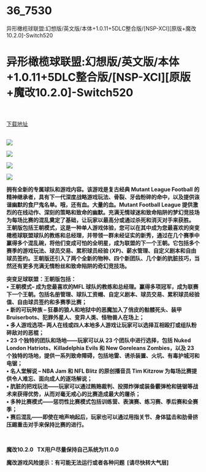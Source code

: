 # 36_7530
异形橄榄球联盟:幻想版/英文版/本体+1.0.11+5DLC整合版/[NSP-XCI][原版+魔改10.2.0]-Switch520
# 异形橄榄球联盟:幻想版/英文版/本体+1.0.11+5DLC整合版/[NSP-XCI][原版+魔改10.2.0]-Switch520
 <br/></br>
[下载地址](https://www.switch520.cc/article/7530 "下载地址")
<br/></br>

<p><strong><img src="https://www.switch520.cc/muke_img/upload_art_editor_20201126-1_1fd60c5fa06add327c6b1ddc48612cf4.jpg"></strong></p>
<p><strong><img src="https://www.switch520.cc/muke_img/upload_art_editor_20201126-1_79b15e67d6435f54e9deb1ac84a6c073.jpg"></strong></p>
<p><strong><img src="https://www.switch520.cc/muke_img/upload_art_editor_20201126-1_ccd1646bbc52570167d64131bc99c568.jpg"></strong></p>
<p><strong><img src="https://www.switch520.cc/muke_img/upload_art_editor_20201126-1_836989ef3059d346d0426be47dc05870.jpg"></strong></p>
<p><strong>拥有全新的专属球队和游戏内容。该游戏是复古经典 Mutant League Football 的精神继承者，具有下一代深度战略游戏玩法、骨裂、牙齿粉碎的命中，以及提供诙谐幽默的食尸鬼名单。哦，还有血。大量的血。Mutant Football League 提供激烈的在线动作、深刻的策略和致命的幽默。充满无情球迷和致命陷阱的梦幻竞技场为每场比赛的混乱奠定了基础，让玩家以最高分或通过杀死和消灭对手来获胜。</strong><br>
<strong>王朝版包括王朝模式，这是一种单人游戏体验，您可以在其中成为您最喜欢的突变橄榄球联盟球队的教练和总经理，并带领一群未经证实的新秀，通过在几个赛季中赢得多个混乱碗，将他们变成可怕的全明星，成为联盟的下一个王朝。它包括多个赛季的游戏玩法、球员交易、累积球员经验 (XP)、薪水管理、自定义剧本和自由球员签约。王朝版还引入了两个全新的物种、四个新团队、几个新的肮脏技巧，当然还有更多充满无情粉丝和致命陷阱的奇幻竞技场。</strong></p>
<p><strong>突变足球联盟：王朝版包括：</strong><br>
<strong>• 王朝模式– 成为您最喜欢的MFL 球队的教练和总经理。赢得多项冠军，成为联赛下一个王朝。包括名册管理、球队工资帽、自定义剧本、球员交易、累积球员经验值、自由球员签约和多赛季比赛；</strong><br>
<strong>• 新的可玩种族 – 狂暴的狼人和地狱中的恶魔加入了俏皮的骷髅死头、装甲 Bruiserbots、犯罪外星人、变异人类、怪物兽人在场上；</strong><br>
<strong>• 多人游戏选项– 两人在线或四人本地多人游戏让玩家可以选择互相殴打或组队粉碎敌对的恶棍；</strong><br>
<strong>• 23 个独特的团队和场地——玩家可以从 23 个团队中进行选择，包括 Nuked London Hatriots、Killadelphia Evils 和 New Goreleans Zombies，以及 23 个独特的场地，提供一系列致命障碍，包括地雷、诱杀装置、火坑、有毒护城河和电锯；</strong><br>
<strong>• 名人堂解说 – NBA Jam 和 NFL Blitz 的原创播音员 Tim Kitzrow 为每场比赛提供令人难忘、面向成人的逐场解说；</strong><br>
<strong>• 肮脏的把戏玩法——玩家可以通过贿赂裁判、投掷炸弹或装备霰弹枪和链锯等战术来获得优势，从而对毫无戒心的比赛造成最大的屠杀；</strong><br>
<strong>• 多种比赛模式——惩罚性比赛模式包括训练营、表演赛、练习赛、季后赛和全赛季；</strong><br>
<strong>• 赛后混乱——即使在哨声响起后，玩家也可以通过用指关节、身体猛击和肋骨挤压踢重击对手来保持比赛的进行。</strong></p>
<p>&nbsp;</p>
<p><strong>魔改10.2.0 &nbsp;&nbsp;TX用户尽量保持自己系统为11.0.0</strong></p>
<p><strong>魔改游戏风险提示：有可能无法运行或者各种问题 &nbsp;[请尽快转大气层]</strong></p>
